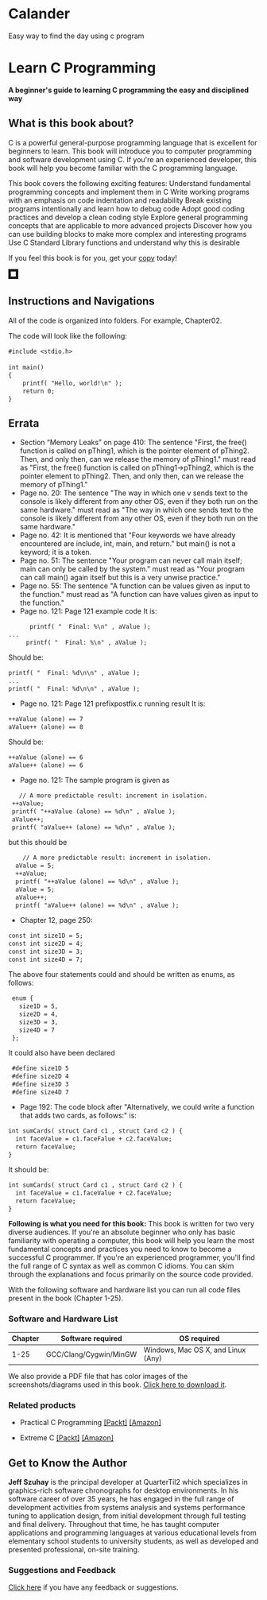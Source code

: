 # Calander

Easy way to find the day using c program

# Learn C Programming

**A beginner's guide to learning C programming the easy and disciplined way**

## What is this book about?
C is a powerful general-purpose programming language that is excellent for beginners to learn. This book will introduce you to computer programming and software development using C. If you're an experienced developer, this book will help you become familiar with the C programming language.


This book covers the following exciting features:
Understand fundamental programming concepts and implement them in C 
Write working programs with an emphasis on code indentation and readability 
Break existing programs intentionally and learn how to debug code 
Adopt good coding practices and develop a clean coding style 
Explore general programming concepts that are applicable to more advanced projects 
Discover how you can use building blocks to make more complex and interesting programs 
Use C Standard Library functions and understand why this is desirable

If you feel this book is for you, get your [copy](https://www.amazon.com/dp/1789349915) today!

<a href="https://www.packtpub.com/?utm_source=github&utm_medium=banner&utm_campaign=GitHubBanner"><img src="https://raw.githubusercontent.com/PacktPublishing/GitHub/master/GitHub.png" 
alt="https://www.packtpub.com/" border="5" /></a>

## Instructions and Navigations
All of the code is organized into folders. For example, Chapter02.

The code will look like the following:
```
#include <stdio.h>

int main()
{
    printf( "Hello, world!\n" );
    return 0;
}
```

## Errata

* Section “Memory Leaks” on page 410: The sentence "First, the free() function is called on pThing1, which is the pointer element of pThing2. Then, and only then, can we release the memory of pThing1." must read as "First, the free() function is called on pThing1->pThing2, which is the pointer element to pThing2. Then, and only then, can we release the memory of pThing1."
* Page no. 20: The sentence "The way in which one v sends text to the console is likely different from any other OS, even if they both run on the same hardware." must read as "The way in which one sends text to the console is likely different from any other OS, even if they both run on the same hardware."
* Page no. 42: It is mentioned that "Four keywords we have already encountered are include, int, main, and return." but main() is not a keyword; it is a token.
* Page no. 51: The sentence "Your program can never call main itself; main can only be called by the system." must read as "Your program can call main() again itself but this is a very unwise practice."
* Page no. 55: The sentence "A function can be values given as input to the function." must read as "A function can have values given as input to the function."
* Page no. 121: Page 121 example code
It is:
```
      printf( "  Final: %\n" , aValue );
...
     printf( "  Final: %\n" , aValue );
```
Should be:
```
printf( "  Final: %d\n\n" , aValue );
...
printf( "  Final: %d\n\n" , aValue );
```
* Page no. 121: Page 121 prefixpostfix.c running result
It is:
```
++aValue (alone) == 7
aValue++ (alone) == 8
```

Should be:
```
++aValue (alone) == 6
aValue++ (alone) == 6
```
* Page no. 121: The sample program is given as
 ```
    // A more predictable result: increment in isolation.
  ++aValue;
  printf( "++aValue (alone) == %d\n" , aValue );
  aValue++;
  printf( "aValue++ (alone) == %d\n" , aValue );
 ```
but this should be
```
    // A more predictable result: increment in isolation.
  aValue = 5;
  ++aValue;
  printf( "++aValue (alone) == %d\n" , aValue );
  aValue = 5;
  aValue++;
  printf( "aValue++ (alone) == %d\n" , aValue );
  ```
  * Chapter 12, page 250:
  ```
  const int size1D = 5;
  const int size2D = 4;
  const int size3D = 3;
  const int size4D = 7;
  ```
  The above four statements could and should be written as enums, as follows:
 ```
  enum {
    size1D = 5,
    size2D = 4,
    size3D = 3,
    size4D = 7
  };
  ```
It could also have been declared
 ```
  #define size1D 5
  #define size2D 4
  #define size3D 3
  #define size4D 7
```
* Page 192: The code block after "Alternatively, we could write a function that adds two cards, as follows:" is:
```
int sumCards( struct Card c1 , struct Card c2 ) {
  int faceValue = c1.faceFalue + c2.faceValue;
  return faceValue;
}
```
It should be:
```
int sumCards( struct Card c1 , struct Card c2 ) {
  int faceValue = c1.faceValue + c2.faceValue;
  return faceValue;
}
```

**Following is what you need for this book:**
This book is written for two very diverse audiences.
If you're an absolute beginner who only has basic familiarity with operating a computer, this book will help you learn the most fundamental concepts and practices you need to know to become a successful C programmer.
If you're an experienced programmer, you'll find the full range of C syntax as well as common C idioms. You can skim through the explanations and focus primarily on the source code provided.

With the following software and hardware list you can run all code files present in the book (Chapter 1-25).
### Software and Hardware List
| Chapter | Software required | OS required |
| -------- | ------------------------------------ | ----------------------------------- |
| 1-25 | GCC/Clang/Cygwin/MinGW | Windows, Mac OS X, and Linux (Any) |

We also provide a PDF file that has color images of the screenshots/diagrams used in this book. [Click here to download it](https://static.packt-cdn.com/downloads/9781789349917_ColorImages.pdf).

### Related products
*  Practical C Programming [[Packt]](https://www.packtpub.com/programming/c-programming-cookbook?utm_source=github&utm_medium=repository&utm_campaign=) [[Amazon]](https://www.amazon.com/dp/1838641106)

*  Extreme C [[Packt]](https://www.packtpub.com/programming/extreme-c?utm_source=github&utm_medium=repository&utm_campaign=) [[Amazon]](https://www.amazon.com/dp/1789343623)

## Get to Know the Author
**Jeff Szuhay**
is the principal developer at QuarterTil2 which specializes in graphics-rich software chronographs for desktop environments. In his software career of over 35 years, he has engaged in the full range of development activities from systems analysis and systems performance tuning to application design, from initial development through full testing and final delivery.
Throughout that time, he has taught computer applications and programming languages at various educational levels from elementary school students to university students, as well as developed and presented professional, on-site training.

### Suggestions and Feedback
[Click here](https://docs.google.com/forms/d/e/1FAIpQLSdy7dATC6QmEL81FIUuymZ0Wy9vH1jHkvpY57OiMeKGqib_Ow/viewform) if you have any feedback or suggestions.

